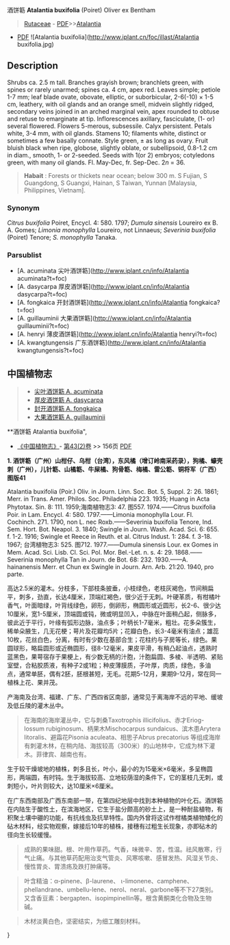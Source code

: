 酒饼簕  **Atalantia buxifolia** (Poiret) Oliver ex Bentham

> [Rutaceae](http://www.iplant.cn/info/Rutaceae?t=foc) - [PDF](http://www.iplant.cn/foc/pdf/Rutaceae.pdf)>>[Atalantia](http://www.iplant.cn/info/Atalantia?t=foc)
 - [PDF](http://www.iplant.cn/foc/pdf/Atalantia.pdf)
![Atalantia buxifolia](http://www.iplant.cn/foc/illast/Atalantia buxifolia.jpg)

## Description

Shrubs ca. 2.5 m tall. Branches grayish brown; branchlets green, with spines or rarely unarmed; spines ca. 4 cm, apex red. Leaves simple; petiole 1-7 mm; leaf blade ovate, obovate, elliptic, or suborbicular, 2-6(-10) × 1-5 cm, leathery, with oil glands and an orange smell, midvein slightly ridged, secondary veins joined in an arched marginal vein, apex rounded to obtuse and retuse to emarginate at tip. Inflorescences axillary, fasciculate, (1- or) several flowered. Flowers 5-merous, subsessile. Calyx persistent. Petals white, 3-4 mm, with oil glands. Stamens 10; filaments white, distinct or sometimes a few basally connate. Style green, ± as long as ovary. Fruit bluish black when ripe, globose, slightly oblate, or subellipsoid, 0.8-1.2 cm in diam., smooth, 1- or 2-seeded. Seeds with 1(or 2) embryos; cotyledons green, with many oil glands. Fl. May-Dec, fr. Sep-Dec. 2*n* = 36.


> **Habait** : 
> Forests or thickets near ocean; below 300 m. S Fujian, S Guangdong, S Guangxi, Hainan, S Taiwan, Yunnan [Malaysia, Philippines, Vietnam].

### Synonym
*Citrus buxifolia* Poiret, Encycl. 4: 580. 1797; *Dumula sinensis* Loureiro ex B. A. Gomes; *Limonia monophylla* Loureiro, not Linnaeus; *Severinia buxifolia* (Poiret) Tenore; *S. monophylla* Tanaka.

### Parsublist

* [A.  acuminata  尖叶酒饼簕](http://www.iplant.cn/info/Atalantia acuminata?t=foc)
* [A.  dasycarpa  厚皮酒饼簕](http://www.iplant.cn/info/Atalantia dasycarpa?t=foc)
* [A.  fongkaica  开封酒饼簕](http://www.iplant.cn/info/Atalantia fongkaica?t=foc)
* [A.  guillauminii  大果酒饼簕](http://www.iplant.cn/info/Atalantia guillauminii?t=foc)
* [A.  henryi  薄皮酒饼簕](http://www.iplant.cn/info/Atalantia henryi?t=foc)
* [A.  kwangtungensis  广东酒饼簕](http://www.iplant.cn/info/Atalantia kwangtungensis?t=foc)


## 中国植物志

> * [尖叶酒饼簕  A.  acuminata](Atalantia-acuminata-尖叶酒饼簕.md)
> * [厚皮酒饼簕  A.  dasycarpa](Atalantia-dasycarpa-厚皮酒饼簕.md)
> * [封开酒饼簕  A.  fongkaica](Atalantia-fongkaica-开封酒饼簕.md)
> * [大果酒饼簕  A.  guillauminii](Atalantia-guillauminii-大果酒饼簕.md)


**酒饼簕 Atalantia buxifolia",

* [《中国植物志》](http://www.iplant.cn/frps)- [第43(2)卷](http://www.iplant.cn/frps/vol/43(2)) >> 156页 [PDF](http://www.iplant.cn/frps/pdf/43(2)/156.PDF)


**1. 酒饼簕（广州）山柑仔、乌柑（台湾），东风橘（增订岭南采药录），狗橘、蠔壳刺（广州），儿针簕、山橘簕、牛屎橘、狗骨簕、梅橘、雷公簕、铜将军（广西）图版41**

Atalantia buxifolia (Poir.) Oliv. in Journ. Linn. Soc. Bot. 5, Suppl. 2: 26. 1861; Merr. in Trans. Amer. Philos. Soc. Philadelphia 223. 1935; Huang in Acta Phytotax. Sin. 8: 111. 1959;海南植物志3: 47. 图557. 1974.——Citrus buxifolia Poir. in Lam. Encycl. 4: 580. 1797.——Limonia monophylla Lour. Fl. Cochinch. 271. 1790, non L. nec Roxb.——Severinia buxifolia Tenore, Ind. Sem. Hort. Bot. Neapol. 3. 1840; Swingle in Journ. Wash. Acad. Sci. 6: 655. f. 1-2. 1916; Swingle et Reece in Reuth. et al. Citrus Indust. 1: 284. f. 3-18. 1967; 台湾植物志3: 525. 图712. 1977.——Dumula sinensis Lour. ex Gomes in Mem. Acad. Sci. Lisb. Cl. Sci. Pol. Mor. Bel.-Let. n. s. 4: 29. 1868.——Severinia monophylla Tan in Journ. de Bot. 68: 232. 1930.——A. hainanensis Merr. et Chun ex Swingle in Journ. Arn. Arb. 21:20. 1940, pro parte.

高达2.5米的灌木。分枝多，下部枝条披垂，小枝绿色，老枝灰褐色，节间稍扁平，刺多，劲直，长达4厘米，顶端红褐色，很少近于无刺。叶硬革质，有柑橘叶香气，叶面暗绿，叶背线绿色，卵形，倒卵形，椭圆形或近圆形，长2-6、很少达10厘米，宽1-5厘米，顶端圆或钝，微或明显凹入，中脉在叶面稍凸起，侧脉多，彼此近于平行，叶缘有弧形边脉，油点多；叶柄长1-7毫米，粗壮。花多朵簇生，稀单朵腋生，几无花梗；萼片及花瓣均5片；花瓣白色，长3-4毫米有油点；雄蕊10枚，花丝白色，分离，有时有少数在基部合生；花柱约与子房等长，绿色。果圆球形，略扁圆形或近椭圆形，径8-12毫米，果皮平滑，有稍凸起油点，透熟时蓝黑色，果萼宿存于果梗上，有少数无柄的汁胞，汁胞扁圆、多棱、半透明、紧贴室壁，合粘胶质液，有种子2或1粒；种皮薄膜质，子叶厚，肉质，绿色，多油点，通常单胚，偶有2胚，胚根甚短，无毛。花期5-12月，果期9-12月，常在同一植株上花、果并茂。

产海南及台湾、福建、广东、广西四省区南部，通常见于离海岸不远的平地、缓坡及低丘陵的灌木丛中。

> 在海南的海岸灌丛中，它与刺桑Taxotrophis illicifolius、赤才Eriog-lossum rubiginosum、柄果木Mischocarpus sundaicus、滨木患Arytera litoralis、避霜花Pisonia aculeata、相思子Abrus precatorius 等组成海岸有刺灌木林，在稍内陆、海拔较高（300米）的山地林中，它成为林下灌木。菲律宾、越南也有。

生于较干燥坡地的植株，刺多且长，叶小，最小的为15毫米×6毫米，多呈椭圆形，两端圆，有时钝。生于海拔较高、立地较荫湿的条件下，它的茎枝几无刺，或刺短小，叶片则较大，达10厘米×6厘米。

在广东西南部及广西东南部一带，在第四纪地层中找到本种植物的叶化石。酒饼簕在内陆生于酸性土，在滨海地区，它生于盐分颇高的砂土上，是一种耐盐植物，有积聚土壤中硼的功能，有抗线虫及抗旱特性。国内外曾将这试作柑橘类植物矮化的砧木材料，经实物观察，嫁接后10年的植株，接穗有过粗生长现象，亦即砧木的径向生长较缓慢。

> 成熟的果味甜。根、叶用作草药。气香，味微辛、苦，性温。祛风散寒，行气止痛。与其他草药配用治支气管炎、风寒咳嗽、感冒发热、风湿关节炎、慢性胃炎、胃溃疡及跌打肿痛等。

> 叶含精油：α-pinene、β-laurene、 ι-limonene、camphene、phellandrane、umbellu-lene、nerol、neral、garbone等不下27类别。又含香豆素：bergapten、isopimpinellin等。根含黄酮类化合物及生物碱。

> 木材淡黄白色，坚密结实，为细工雕刻材料。

}